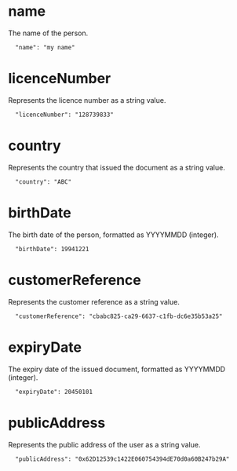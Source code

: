 # name

The name of the person.

```
  "name": "my name"
```

# licenceNumber

Represents the licence number as a string value.

```
  "licenceNumber": "128739833"
```

# country

Represents the country that issued the document as a string value.

```
  "country": "ABC"
```

# birthDate

The birth date of the person, formatted as YYYYMMDD (integer).

```
  "birthDate": 19941221
```

# customerReference

Represents the customer reference as a string value.

```
  "customerReference": "cbabc825-ca29-6637-c1fb-dc6e35b53a25"
```

# expiryDate

The expiry date of the issued document, formatted as YYYYMMDD (integer).

```
  "expiryDate": 20450101
```

# publicAddress

Represents the public address of the user as a string value.

```
  "publicAddress": "0x62D12539c1422E060754394dE70d0a60B247b29A"
```
